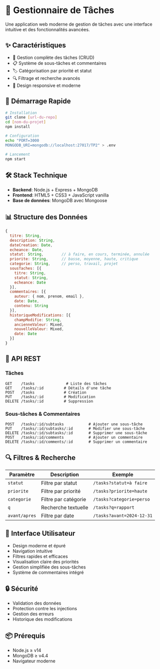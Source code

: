 # 📝 Gestionnaire de Tâches

Une application web moderne de gestion de tâches avec une interface intuitive et des fonctionnalités avancées.

## ✨ Caractéristiques

- 🎯 Gestion complète des tâches (CRUD)
- 📋 Système de sous-tâches et commentaires
- 🏷️ Catégorisation par priorité et statut
- 🔍 Filtrage et recherche avancés
- 📱 Design responsive et moderne

## 🚀 Démarrage Rapide

```bash
# Installation
git clone [url-du-repo]
cd [nom-du-projet]
npm install

# Configuration
echo "PORT=3000
MONGODB_URI=mongodb://localhost:27017/TP2" > .env

# Lancement
npm start
```

## 🛠️ Stack Technique

- **Backend**: Node.js + Express + MongoDB
- **Frontend**: HTML5 + CSS3 + JavaScript vanilla
- **Base de données**: MongoDB avec Mongoose

## 📊 Structure des Données

```javascript
{
  titre: String,
  description: String,
  dateCreation: Date,
  echeance: Date,
  statut: String,        // à faire, en cours, terminée, annulée
  priorite: String,      // basse, moyenne, haute, critique
  categorie: String,     // perso, travail, projet
  sousTaches: [{
    titre: String,
    statut: String,
    echeance: Date
  }],
  commentaires: [{
    auteur: { nom, prenom, email },
    date: Date,
    contenu: String
  }],
  historiqueModifications: [{
    champModifie: String,
    ancienneValeur: Mixed,
    nouvelleValeur: Mixed,
    date: Date
  }]
}
```

## 🔌 API REST

### Tâches
```
GET    /tasks              # Liste des tâches
GET    /tasks/:id         # Détails d'une tâche
POST   /tasks             # Création
PUT    /tasks/:id         # Modification
DELETE /tasks/:id         # Suppression
```

### Sous-tâches & Commentaires
```
POST   /tasks/:id/subtasks           # Ajouter une sous-tâche
PUT    /tasks/:id/subtasks/:id       # Modifier une sous-tâche
DELETE /tasks/:id/subtasks/:id       # Supprimer une sous-tâche
POST   /tasks/:id/comments           # Ajouter un commentaire
DELETE /tasks/:id/comments/:id       # Supprimer un commentaire
```

## 🔍 Filtres & Recherche

| Paramètre | Description | Exemple |
|-----------|-------------|---------|
| `statut` | Filtre par statut | `/tasks?statut=à faire` |
| `priorite` | Filtre par priorité | `/tasks?priorite=haute` |
| `categorie` | Filtre par catégorie | `/tasks?categorie=perso` |
| `q` | Recherche textuelle | `/tasks?q=rapport` |
| `avant/apres` | Filtre par date | `/tasks?avant=2024-12-31` |

## 📱 Interface Utilisateur

- Design moderne et épuré
- Navigation intuitive
- Filtres rapides et efficaces
- Visualisation claire des priorités
- Gestion simplifiée des sous-tâches
- Système de commentaires intégré

## 🔒 Sécurité

- Validation des données
- Protection contre les injections
- Gestion des erreurs
- Historique des modifications

## 📦 Prérequis

- Node.js ≥ v14
- MongoDB ≥ v4.4
- Navigateur moderne
